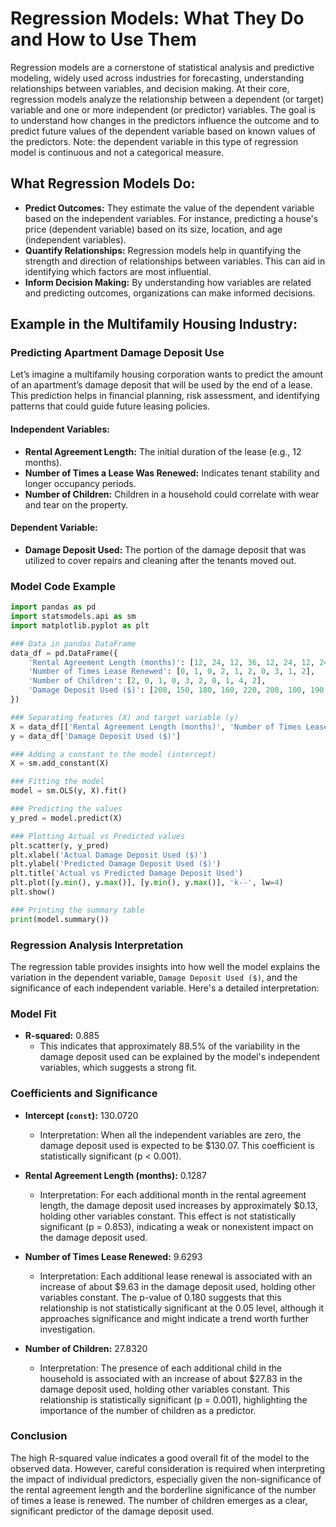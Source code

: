 # Regression Models: What They Do and How to Use Them

Regression models are a cornerstone of statistical analysis and predictive modeling, widely used across industries for forecasting, understanding relationships between variables, and decision making. At their core, regression models analyze the relationship between a dependent (or target) variable and one or more independent (or predictor) variables. The goal is to understand how changes in the predictors influence the outcome and to predict future values of the dependent variable based on known values of the predictors. Note: the dependent variable in this type of regression model is continuous and not a categorical measure.

## What Regression Models Do:

- **Predict Outcomes:** They estimate the value of the dependent variable based on the independent variables. For instance, predicting a house's price (dependent variable) based on its size, location, and age (independent variables).
- **Quantify Relationships:** Regression models help in quantifying the strength and direction of relationships between variables. This can aid in identifying which factors are most influential.
- **Inform Decision Making:** By understanding how variables are related and predicting outcomes, organizations can make informed decisions.

## Example in the Multifamily Housing Industry:

### Predicting Apartment Damage Deposit Use

Let’s imagine a multifamily housing corporation wants to predict the amount of an apartment’s damage deposit that will be used by the end of a lease. This prediction helps in financial planning, risk assessment, and identifying patterns that could guide future leasing policies.

#### Independent Variables:
- **Rental Agreement Length:** The initial duration of the lease (e.g., 12 months).
- **Number of Times a Lease Was Renewed:** Indicates tenant stability and longer occupancy periods.
- **Number of Children:** Children in a household could correlate with wear and tear on the property.

#### Dependent Variable:
- **Damage Deposit Used:** The portion of the damage deposit that was utilized to cover repairs and cleaning after the tenants moved out.

### Model Code Example


```python
import pandas as pd
import statsmodels.api as sm
import matplotlib.pyplot as plt

### Data in pandas DataFrame
data_df = pd.DataFrame({
    'Rental Agreement Length (months)': [12, 24, 12, 36, 12, 24, 12, 24, 36, 12],
    'Number of Times Lease Renewed': [0, 1, 0, 2, 1, 2, 0, 3, 1, 2],
    'Number of Children': [2, 0, 1, 0, 3, 2, 0, 1, 4, 2],
    'Damage Deposit Used ($)': [200, 150, 180, 160, 220, 200, 100, 190, 250, 210]
})

### Separating features (X) and target variable (y)
X = data_df[['Rental Agreement Length (months)', 'Number of Times Lease Renewed', 'Number of Children']]
y = data_df['Damage Deposit Used ($)']

### Adding a constant to the model (intercept)
X = sm.add_constant(X)

### Fitting the model
model = sm.OLS(y, X).fit()

### Predicting the values
y_pred = model.predict(X)

### Plotting Actual vs Predicted values
plt.scatter(y, y_pred)
plt.xlabel('Actual Damage Deposit Used ($)')
plt.ylabel('Predicted Damage Deposit Used ($)')
plt.title('Actual vs Predicted Damage Deposit Used')
plt.plot([y.min(), y.max()], [y.min(), y.max()], 'k--', lw=4)
plt.show()

### Printing the summary table
print(model.summary())

```
### Regression Analysis Interpretation

The regression table provides insights into how well the model explains the variation in the dependent variable, `Damage Deposit Used ($)`, and the significance of each independent variable. Here's a detailed interpretation:

### Model Fit

- **R-squared:** 0.885
  - This indicates that approximately 88.5% of the variability in the damage deposit used can be explained by the model's independent variables, which suggests a strong fit.

### Coefficients and Significance

- **Intercept (`const`):** 130.0720
  - Interpretation: When all the independent variables are zero, the damage deposit used is expected to be $130.07. This coefficient is statistically significant (p < 0.001).

- **Rental Agreement Length (months):** 0.1287
  - Interpretation: For each additional month in the rental agreement length, the damage deposit used increases by approximately $0.13, holding other variables constant. This effect is not statistically significant (p = 0.853), indicating a weak or nonexistent impact on the damage deposit used.

- **Number of Times Lease Renewed:** 9.6293
  - Interpretation: Each additional lease renewal is associated with an increase of about $9.63 in the damage deposit used, holding other variables constant. The p-value of 0.180 suggests that this relationship is not statistically significant at the 0.05 level, although it approaches significance and might indicate a trend worth further investigation.

- **Number of Children:** 27.8320
  - Interpretation: The presence of each additional child in the household is associated with an increase of about $27.83 in the damage deposit used, holding other variables constant. This relationship is statistically significant (p = 0.001), highlighting the importance of the number of children as a predictor.

### Conclusion

The high R-squared value indicates a good overall fit of the model to the observed data. However, careful consideration is required when interpreting the impact of individual predictors, especially given the non-significance of the rental agreement length and the borderline significance of the number of times a lease is renewed. The number of children emerges as a clear, significant predictor of the damage deposit used.
